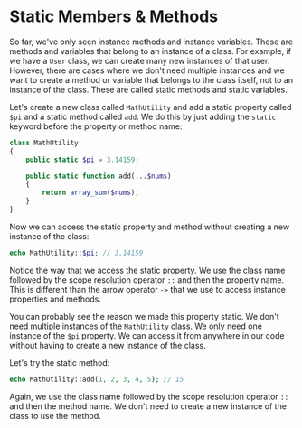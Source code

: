 # Static Members & Methods

So far, we've only seen instance methods and instance variables. These are methods and variables that belong to an instance of a class. For example, if we have a `User` class, we can create many new instances of that user. However, there are cases where we don't need multiple instances and we want to create a method or variable that belongs to the class itself, not to an instance of the class. These are called static methods and static variables.

Let's create a new class called `MathUtility` and add a static property called `$pi` and a static method called `add`. We do this by just adding the `static` keyword before the property or method name:

```php
class MathUtility
{
    public static $pi = 3.14159;

    public static function add(...$nums)
    {
        return array_sum($nums);
    }
}
```

Now we can access the static property and method without creating a new instance of the class:

```php
echo MathUtility::$pi; // 3.14159
```

Notice the way that we access the static property. We use the class name followed by the scope resolution operator `::` and then the property name. This is different than the arrow operator `->` that we use to access instance properties and methods.

You can probably see the reason we made this property static. We don't need multiple instances of the `MathUtility` class. We only need one instance of the `$pi` property. We can access it from anywhere in our code without having to create a new instance of the class.

Let's try the static method:

```php
echo MathUtility::add(1, 2, 3, 4, 5); // 15
```

Again, we use the class name followed by the scope resolution operator `::` and then the method name. We don't need to create a new instance of the class to use the method.
